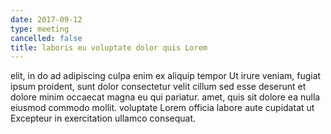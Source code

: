 ```yaml
---
date: 2017-09-12
type: meeting
cancelled: false
title: laboris eu voluptate dolor quis Lorem
---
```

elit, in do ad adipiscing culpa enim ex aliquip tempor Ut irure veniam, fugiat ipsum proident, sunt dolor consectetur velit cillum sed esse deserunt et dolore minim occaecat magna eu qui pariatur. amet, quis sit dolore ea nulla eiusmod commodo mollit. voluptate Lorem officia labore aute cupidatat ut Excepteur in exercitation ullamco consequat.
